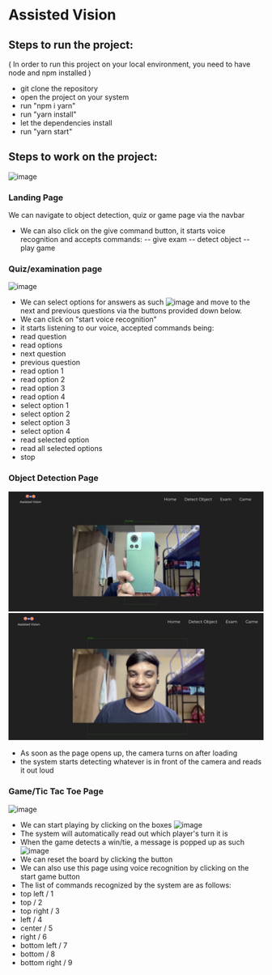 # Assisted Vision

## Steps to run the project:
( In order to run this project on your local environment, you need to have node and npm installed )
- git clone the repository
- open the project on your system
- run "npm i yarn"
- run "yarn install"
- let the dependencies install
- run "yarn start"

## Steps to work on the project:
![image](https://user-images.githubusercontent.com/71427348/165894290-1f3715ab-3072-4513-98eb-c2c2832aa381.png)
### Landing Page
We can navigate to object detection, quiz or game page via the navbar
- We can also click on the give command button, it starts voice recognition and accepts commands:
-- give exam
-- detect object
-- play game
### Quiz/examination page
![image](https://user-images.githubusercontent.com/71427348/165894611-69fb8aeb-4fc5-40e5-9e52-4bd7ac96b567.png)
- We can select options for answers as such
![image](https://user-images.githubusercontent.com/71427348/165894635-211abe4b-1930-4392-a182-9c5111efc8a0.png)
and move to the next and previous questions via the buttons provided down below.
- We can click on "start voice recognition"
- it starts listening to our voice, accepted commands being:
- read question
- read options
- next question
- previous question
- read option 1
- read option 2
- read option 3
- read option 4
- select option 1
- select option 2
- select option 3
- select option 4
- read selected option
- read all selected options
- stop
### Object Detection Page
![image](https://github.com/SakshamJain9999/Assisted-Vision/blob/main/public/image.png)
![image](https://github.com/SakshamJain9999/Assisted-Vision/blob/main/public/image1.png)

- As soon as the page opens up, the camera turns on after loading
- the system starts detecting whatever is in front of the camera and reads it out loud
### Game/Tic Tac Toe Page
![image](https://user-images.githubusercontent.com/71427348/165895371-897363ef-7408-4349-9292-70e61eee874a.png)
- We can start playing by clicking on the boxes
![image](https://user-images.githubusercontent.com/71427348/165895491-c0a1d143-172c-4af2-94e8-3ffa2b893dbf.png)
- The system will automatically read out which player's turn it is
- When the game detects a win/tie, a message is popped up as such
![image](https://user-images.githubusercontent.com/71427348/165895542-c8451c86-1100-433a-ac2e-41a54384d9a8.png)
- We can reset the board by clicking the button
- We can also use this page using voice recognition by clicking on the start game button
- The list of commands recognized by the system are as follows:
- top left / 1
- top / 2
- top right / 3
- left / 4
- center / 5
- right / 6
- bottom left / 7
- bottom / 8
- bottom right / 9
